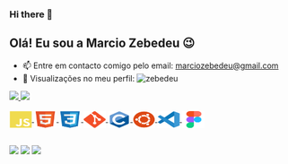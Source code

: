 ### Hi there 👋

<!--
**Zebedeu/zebedeu** is a ✨ _special_ ✨ repository because its `README.md` (this file) appears on your GitHub profile.

Here are some ideas to get you started:

- 🔭 I’m currently working on ...
- 🌱 I’m currently learning ...
- 👯 I’m looking to collaborate on ...
- 🤔 I’m looking for help with ...
- 💬 Ask me about ...
- 📫 How to reach me: ...
- 😄 Pronouns: ...
- ⚡ Fun fact: ...
-->

## Olá! Eu sou a Marcio Zebedeu 😉
- 📫 Entre em contacto comigo pelo email: marciozebedeu@gmail.com
- 👀 Visualizações no meu perfil: <img src="https://komarev.com/ghpvc/?username=zebedeu&color=green" alt="zebedeu" /> 

<div>
  <a href="https://github.com/zebedeu">
  <img height="180em" src="https://github-readme-stats.vercel.app/api?username=zebedeu&show_icons=true&theme=tokyonight&include_all_commits=true&count_private=true"/>
  <img height="180em" src="https://github-readme-stats.vercel.app/api/top-langs/?username=zebedeu&layout=compact&langs_count=7&theme=tokyonight"/>
</div>
<div style="display: inline_block"><br>
  <img align="center" alt="Creuma-Js" height="30" width="40" src="https://raw.githubusercontent.com/devicons/devicon/master/icons/javascript/javascript-plain.svg">
  <img align="center" alt="Creuma-HTML" height="30" width="40" src="https://raw.githubusercontent.com/devicons/devicon/master/icons/html5/html5-original.svg">
  <img align="center" alt="zebedeu-CSS" height="30" width="40" src="https://raw.githubusercontent.com/devicons/devicon/master/icons/css3/css3-original.svg">
  <img align="center" alt="zebedeu-Git" height="30" width="40" src="https://raw.githubusercontent.com/devicons/devicon/master/icons/git/git-original.svg">
  <img align="center" alt="zebedeu-C" height="30" width="40" src="https://raw.githubusercontent.com/devicons/devicon/master/icons/c/c-original.svg">
  <img align="center" alt="zebedeu-Ubuntu" height="30" width="40" src="https://raw.githubusercontent.com/devicons/devicon/master/icons/ubuntu/ubuntu-plain.svg">
  <img align="center" alt="zebedeu-VSCode" height="30" width="40" src="https://raw.githubusercontent.com/devicons/devicon/master/icons/vscode/vscode-original.svg">
  <img align="center" alt="zebedeu-Figma" height="30" width="40" src="https://raw.githubusercontent.com/devicons/devicon/master/icons/figma/figma-original.svg">
 </div>
  
  <br>


 <a href="https://www.instagram.com/zebedeu/" target="_blank"><img src="https://img.shields.io/badge/-Instagram-%23E4405F?style=for-the-badge&logo=instagram&logoColor=white" target="_blank"></a>
    <a href = "mailto:marciozebedeu@gmail.com"><img src="https://img.shields.io/badge/-Gmail-%23333?style=for-the-badge&logo=gmail&logoColor=white" target="_blank"></a>
    <a href="https://www.linkedin.com/in/marcio-zebedeu-6358bb146/" target="_blank"><img src="https://img.shields.io/badge/-LinkedIn-%230077B5?style=for-the-badge&logo=linkedin&logoColor=white" target="_blank"></a> 
